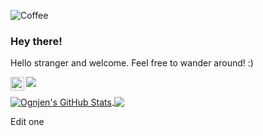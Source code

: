 
![Coffee](https://i.pinimg.com/originals/b6/d9/e4/b6d9e4bb3642d036a207f7a83b2f9128.jpg)
### Hey there!
Hello stranger and welcome. Feel free to wander around! :)

![](https://visitor-badge.glitch.me/badge?page_id=ognjenst)
<a href="https://www.linkedin.com/in/ognjen-stefanovic-9b7853b6/">
  <img align="left" alt="Ognjens's LinkedIN" width="22px" src="https://raw.githubusercontent.com/peterthehan/peterthehan/master/assets/linkedin.svg" /> 
</a>
<br />

 <a href="https://github.com/ognjenst/ognjenst">
  <img align="center" src="https://github-readme-stats.vercel.app/api?username=ognjenst&show_icons=true&line_height=33&count_private=true&theme=github_dark" alt="Ognjen's GitHub Stats" />
</a>
<a href="https://github.com/ognjenst/ognjenst">
  <img align="center" src="https://github-readme-stats.vercel.app/api/top-langs/?username=ognjenst&theme=github_dark&langs_count=4" />
</a> 

<!-- <p align="center">
  <a href="https://github.com/ognjenst/github-readme-stats">
    <img align="center" src="https://github-readme-stats.vercel.app/api/top-langs/?username=ognjenst&theme=github_dark" />
</a>
</p> -->
Edit one
